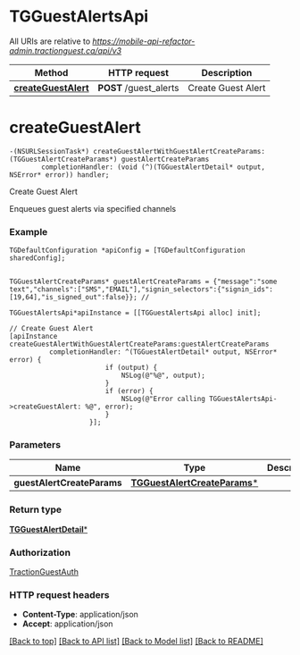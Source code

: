 # TGGuestAlertsApi

All URIs are relative to *https://mobile-api-refactor-admin.tractionguest.ca/api/v3*

Method | HTTP request | Description
------------- | ------------- | -------------
[**createGuestAlert**](TGGuestAlertsApi.md#createguestalert) | **POST** /guest_alerts | Create Guest Alert


# **createGuestAlert**
```objc
-(NSURLSessionTask*) createGuestAlertWithGuestAlertCreateParams: (TGGuestAlertCreateParams*) guestAlertCreateParams
        completionHandler: (void (^)(TGGuestAlertDetail* output, NSError* error)) handler;
```

Create Guest Alert

Enqueues guest alerts via specified channels

### Example 
```objc
TGDefaultConfiguration *apiConfig = [TGDefaultConfiguration sharedConfig];


TGGuestAlertCreateParams* guestAlertCreateParams = {"message":"some text","channels":["SMS","EMAIL"],"signin_selectors":{"signin_ids":[19,64],"is_signed_out":false}}; // 

TGGuestAlertsApi*apiInstance = [[TGGuestAlertsApi alloc] init];

// Create Guest Alert
[apiInstance createGuestAlertWithGuestAlertCreateParams:guestAlertCreateParams
          completionHandler: ^(TGGuestAlertDetail* output, NSError* error) {
                        if (output) {
                            NSLog(@"%@", output);
                        }
                        if (error) {
                            NSLog(@"Error calling TGGuestAlertsApi->createGuestAlert: %@", error);
                        }
                    }];
```

### Parameters

Name | Type | Description  | Notes
------------- | ------------- | ------------- | -------------
 **guestAlertCreateParams** | [**TGGuestAlertCreateParams***](TGGuestAlertCreateParams.md)|  | 

### Return type

[**TGGuestAlertDetail***](TGGuestAlertDetail.md)

### Authorization

[TractionGuestAuth](../README.md#TractionGuestAuth)

### HTTP request headers

 - **Content-Type**: application/json
 - **Accept**: application/json

[[Back to top]](#) [[Back to API list]](../README.md#documentation-for-api-endpoints) [[Back to Model list]](../README.md#documentation-for-models) [[Back to README]](../README.md)

